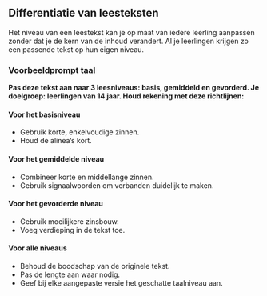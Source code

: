 ## Differentiatie van leesteksten

Het niveau van een leestekst kan je op maat van iedere leerling aanpassen zonder dat je de kern van de inhoud verandert. Al je leerlingen krijgen zo een passende tekst op hun eigen niveau.

### Voorbeeldprompt taal

**Pas deze tekst aan naar 3 leesniveaus: basis, gemiddeld en gevorderd. Je doelgroep: leerlingen van 14 jaar. Houd rekening met deze richtlijnen:**

#### Voor het basisniveau
- Gebruik korte, enkelvoudige zinnen.
- Houd de alinea’s kort.

#### Voor het gemiddelde niveau
- Combineer korte en middellange zinnen.
- Gebruik signaalwoorden om verbanden duidelijk te maken.

#### Voor het gevorderde niveau
- Gebruik moeilijkere zinsbouw.
- Voeg verdieping in de tekst toe.

#### Voor alle niveaus
- Behoud de boodschap van de originele tekst.
- Pas de lengte aan waar nodig.
- Geef bij elke aangepaste versie het geschatte taalniveau aan.